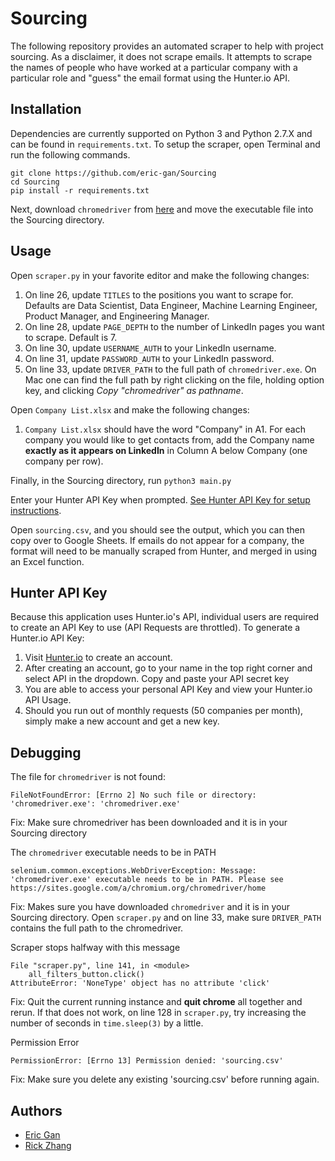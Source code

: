 # Sourcing
The following repository provides an automated scraper to help with project sourcing. As a disclaimer, it does not scrape emails. It attempts to scrape the names of people who have worked at a particular company with a particular role and "guess" the email format using the Hunter.io API.

## Installation
Dependencies are currently supported on Python 3 and Python 2.7.X and can be found in `requirements.txt`.
To setup the scraper, open Terminal and run the following commands.
```
git clone https://github.com/eric-gan/Sourcing
cd Sourcing
pip install -r requirements.txt
```

Next, download `chromedriver` from [here](https://chromedriver.storage.googleapis.com/index.html?path=79.0.3945.36/) and move the executable file into the Sourcing directory.

## Usage
Open `scraper.py` in your favorite editor and make the following changes:
1. On line 26, update `TITLES` to the positions you want to scrape for. Defaults are Data Scientist, Data Engineer, Machine Learning Engineer, Product Manager, and Engineering Manager.
2. On line 28, update `PAGE_DEPTH` to the number of LinkedIn pages you want to scrape. Default is 7.
3. On line 30, update `USERNAME_AUTH` to your LinkedIn username.
4. On line 31, update `PASSWORD_AUTH` to your LinkedIn password.
5. On line 33, update `DRIVER_PATH` to the full path of `chromedriver.exe`. On Mac one can find the full path by right clicking on the file, holding option key, and clicking *Copy "chromedriver" as pathname*.

Open `Company List.xlsx` and make the following changes:
1. `Company List.xlsx` should have the word "Company" in A1. For each company you would like to get contacts from, add the Company name **exactly as it appears on LinkedIn** in Column A below Company (one company per row).

Finally, in the Sourcing directory, run `python3 main.py`

Enter your Hunter API Key when prompted. [See Hunter API Key for setup instructions](#hunter-api-key).

Open `sourcing.csv`, and you should see the output, which you can then copy over to Google Sheets. If emails do not appear for a company, the format will need to be manually scraped from Hunter, and merged in using an Excel function.

## Hunter API Key
Because this application uses Hunter.io's API, individual users are required to create an API Key to use (API Requests are throttled). To generate a Hunter.io API Key:
1. Visit [Hunter.io](https://hunter.io) to create an account. 
2. After creating an account, go to your name in the top right corner and select API in the dropdown. Copy and paste your API secret key
3. You are able to access your personal API Key and view your Hunter.io API Usage.
4. Should you run out of monthly requests (50 companies per month), simply make a new account and get a new key.

## Debugging
The file for `chromedriver` is not found:

```
FileNotFoundError: [Errno 2] No such file or directory: 'chromedriver.exe': 'chromedriver.exe'
```

Fix: Make sure chromedriver has been downloaded and it is in your Sourcing directory

The `chromedriver` executable needs to be in PATH
```
selenium.common.exceptions.WebDriverException: Message: 'chromedriver.exe' executable needs to be in PATH. Please see https://sites.google.com/a/chromium.org/chromedriver/home
```

Fix: Makes sure you have downloaded `chromedriver` and it is in your Sourcing directory. Open `scraper.py` and on line 33, make sure `DRIVER_PATH` contains the full path to the chromedriver.


Scraper stops halfway with this message
```
File "scraper.py", line 141, in <module>
    all_filters_button.click()
AttributeError: 'NoneType' object has no attribute 'click'
```
Fix: Quit the current running instance and **quit chrome** all together and rerun. If that does not work, on line 128 in `scraper.py`, try increasing the number of seconds in `time.sleep(3)` by a little.


Permission Error
```
PermissionError: [Errno 13] Permission denied: 'sourcing.csv'
```
Fix: Make sure you delete any existing 'sourcing.csv' before running again.

## Authors
* [Eric Gan](https://github.com/eric-gan)
* [Rick Zhang](https://github.com/wsxdrorange)
